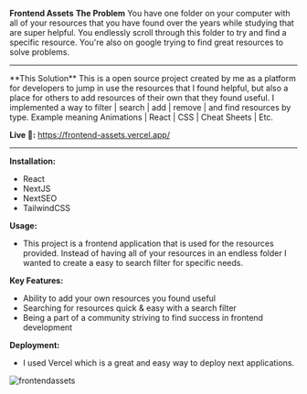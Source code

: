 **Frontend Assets**
**The Problem**
You have one folder on your computer with all of your resources that you have found over the years while studying that are super helpful. You endlessly scroll through this folder to try and find a specific resource. You're also on google trying to find great resources to solve problems.
<hr/>
**This Solution**
This is a open source project created by me as a platform for developers to jump in use the resources that I found helpful, but also a place for others to add resources of their own that they found useful. I implemented a way to filter | search | add | remove | and find resources by type. Example meaning Animations | React | CSS | Cheat Sheets | Etc. 

**Live 🔗:** https://frontend-assets.vercel.app/

<hr/>

**Installation:** 
  - React
  - NextJS
  - NextSEO
  - TailwindCSS

**Usage:** 
  - This project is a frontend application that is used for the resources provided. Instead of having all of your resources in an endless folder I wanted to create a easy to search filter for specific needs.

**Key Features:** 
  - Ability to add your own resources you found useful
  - Searching for resources quick & easy with a search filter
  - Being a part of a community striving to find success in frontend development

**Deployment:** 
  - I used Vercel which is a great and easy way to deploy next applications.

![frontendassets](https://github.com/dustinsoos/frontend-assets/assets/106705486/2de1c295-27ab-4096-92c2-fc90aa59ae59)
